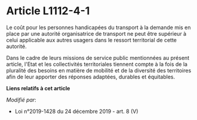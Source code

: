 # Article L1112-4-1

Le coût pour les personnes handicapées du transport à la demande mis en place par une autorité organisatrice de transport ne
peut être supérieur à celui applicable aux autres usagers dans le ressort territorial de cette autorité.

Dans le cadre de leurs missions de service public mentionnées au présent article, l'Etat et les collectivités territoriales
tiennent compte à la fois de la pluralité des besoins en matière de mobilité et de la diversité des territoires afin de leur
apporter des réponses adaptées, durables et équitables.

**Liens relatifs à cet article**

_Modifié par_:

  - Loi n°2019-1428 du 24 décembre 2019 - art. 8 (V)

